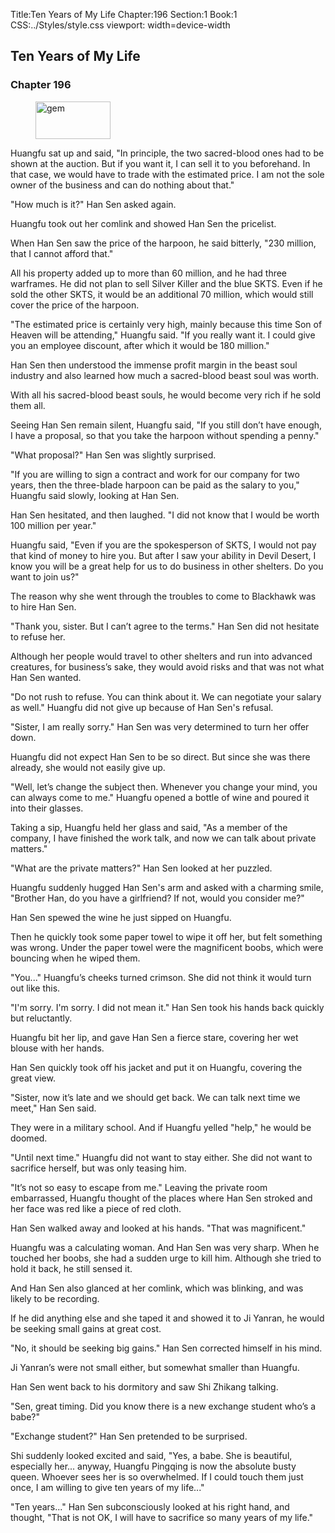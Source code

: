 Title:Ten Years of My Life 
Chapter:196 
Section:1 
Book:1 
CSS:../Styles/style.css 
viewport: width=device-width
  
## Ten Years of My Life
### Chapter 196
  
<figure>
	<img src="../Images/gem.gif" alt="gem" id="gem" width="120" height="60" />
</figure>
  

  
Huangfu sat up and said, "In principle, the two sacred-blood ones had to be shown at the auction. But if you want it, I can sell it to you beforehand. In that case, we would have to trade with the estimated price. I am not the sole owner of the business and can do nothing about that."

"How much is it?" Han Sen asked again.

Huangfu took out her comlink and showed Han Sen the pricelist.

When Han Sen saw the price of the harpoon, he said bitterly, "230 million, that I cannot afford that."

All his property added up to more than 60 million, and he had three warframes. He did not plan to sell Silver Killer and the blue SKTS. Even if he sold the other SKTS, it would be an additional 70 million, which would still cover the price of the harpoon.

"The estimated price is certainly very high, mainly because this time Son of Heaven will be attending," Huangfu said. "If you really want it. I could give you an employee discount, after which it would be 180 million."

Han Sen then understood the immense profit margin in the beast soul industry and also learned how much a sacred-blood beast soul was worth.

With all his sacred-blood beast souls, he would become very rich if he sold them all.

Seeing Han Sen remain silent, Huangfu said, "If you still don’t have enough, I have a proposal, so that you take the harpoon without spending a penny."

"What proposal?" Han Sen was slightly surprised.

"If you are willing to sign a contract and work for our company for two years, then the three-blade harpoon can be paid as the salary to you," Huangfu said slowly, looking at Han Sen.

Han Sen hesitated, and then laughed. "I did not know that I would be worth 100 million per year."

Huangfu said, "Even if you are the spokesperson of SKTS, I would not pay that kind of money to hire you. But after I saw your ability in Devil Desert, I know you will be a great help for us to do business in other shelters. Do you want to join us?"

The reason why she went through the troubles to come to Blackhawk was to hire Han Sen.

"Thank you, sister. But I can’t agree to the terms." Han Sen did not hesitate to refuse her.

Although her people would travel to other shelters and run into advanced creatures, for business’s sake, they would avoid risks and that was not what Han Sen wanted.

"Do not rush to refuse. You can think about it. We can negotiate your salary as well." Huangfu did not give up because of Han Sen's refusal.

"Sister, I am really sorry." Han Sen was very determined to turn her offer down.

Huangfu did not expect Han Sen to be so direct. But since she was there already, she would not easily give up.

"Well, let’s change the subject then. Whenever you change your mind, you can always come to me." Huangfu opened a bottle of wine and poured it into their glasses.

Taking a sip, Huangfu held her glass and said, "As a member of the company, I have finished the work talk, and now we can talk about private matters."

"What are the private matters?" Han Sen looked at her puzzled.

Huangfu suddenly hugged Han Sen's arm and asked with a charming smile, "Brother Han, do you have a girlfriend? If not, would you consider me?"

Han Sen spewed the wine he just sipped on Huangfu.

Then he quickly took some paper towel to wipe it off her, but felt something was wrong. Under the paper towel were the magnificent boobs, which were bouncing when he wiped them.

"You..." Huangfu’s cheeks turned crimson. She did not think it would turn out like this.

"I'm sorry. I'm sorry. I did not mean it." Han Sen took his hands back quickly but reluctantly.

Huangfu bit her lip, and gave Han Sen a fierce stare, covering her wet blouse with her hands.

Han Sen quickly took off his jacket and put it on Huangfu, covering the great view.

"Sister, now it’s late and we should get back. We can talk next time we meet," Han Sen said.

They were in a military school. And if Huangfu yelled "help," he would be doomed.

"Until next time." Huangfu did not want to stay either. She did not want to sacrifice herself, but was only teasing him.

"It’s not so easy to escape from me." Leaving the private room embarrassed, Huangfu thought of the places where Han Sen stroked and her face was red like a piece of red cloth.

Han Sen walked away and looked at his hands. "That was magnificent."

Huangfu was a calculating woman. And Han Sen was very sharp. When he touched her boobs, she had a sudden urge to kill him. Although she tried to hold it back, he still sensed it.

And Han Sen also glanced at her comlink, which was blinking, and was likely to be recording.

If he did anything else and she taped it and showed it to Ji Yanran, he would be seeking small gains at great cost.

"No, it should be seeking big gains." Han Sen corrected himself in his mind.

Ji Yanran’s were not small either, but somewhat smaller than Huangfu.

Han Sen went back to his dormitory and saw Shi Zhikang talking.

"Sen, great timing. Did you know there is a new exchange student who’s a babe?"

"Exchange student?" Han Sen pretended to be surprised.

Shi suddenly looked excited and said, "Yes, a babe. She is beautiful, especially her... anyway, Huangfu Pingqing is now the absolute busty queen. Whoever sees her is so overwhelmed. If I could touch them just once, I am willing to give ten years of my life..."

"Ten years..." Han Sen subconsciously looked at his right hand, and thought, "That is not OK, I will have to sacrifice so many years of my life."